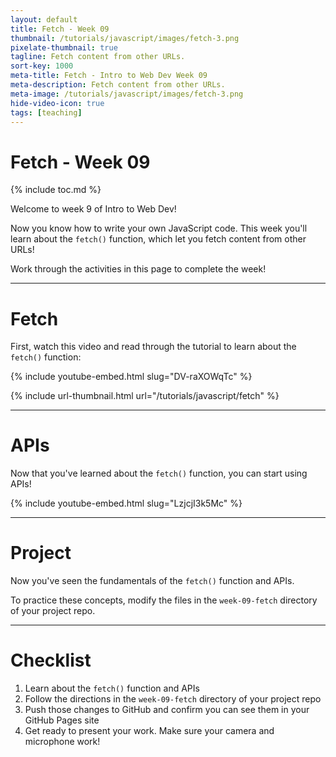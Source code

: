 ```yaml
---
layout: default
title: Fetch - Week 09
thumbnail: /tutorials/javascript/images/fetch-3.png
pixelate-thumbnail: true
tagline: Fetch content from other URLs.
sort-key: 1000
meta-title: Fetch - Intro to Web Dev Week 09
meta-description: Fetch content from other URLs.
meta-image: /tutorials/javascript/images/fetch-3.png
hide-video-icon: true
tags: [teaching]
---
```


# Fetch - Week 09

{% include toc.md %}

Welcome to week 9 of Intro to Web Dev!

Now you know how to write your own JavaScript code. This week you'll learn about the `fetch()` function, which let you fetch content from other URLs!

Work through the activities in this page to complete the week!

---

# Fetch

First, watch this video and read through the tutorial to learn about the `fetch()` function:

{% include youtube-embed.html slug="DV-raXOWqTc" %}

{% include url-thumbnail.html url="/tutorials/javascript/fetch" %}

---

# APIs

Now that you've learned about the `fetch()` function, you can start using APIs!

{% include youtube-embed.html slug="LzjcjI3k5Mc" %}

---

# Project

Now you've seen the fundamentals of the `fetch()` function and APIs.

To practice these concepts, modify the files in the `week-09-fetch` directory of your project repo.

---

# Checklist

1. Learn about the `fetch()` function and APIs
2. Follow the directions in the `week-09-fetch` directory of your project repo
3. Push those changes to GitHub and confirm you can see them in your GitHub Pages site
4. Get ready to present your work. Make sure your camera and microphone work!
